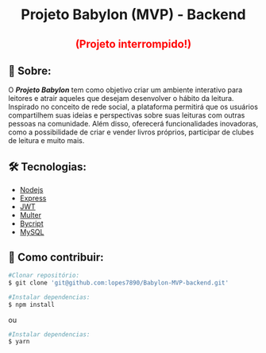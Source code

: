 <h1 align="center">Projeto Babylon (MVP) - Backend</h1>

<h2 align="center" style="color:red;">(Projeto interrompido!)</h2>

## 📕 Sobre:
O ***Projeto Babylon*** tem como objetivo criar um ambiente interativo para leitores e atrair aqueles que desejam desenvolver o hábito da leitura. Inspirado no conceito de rede social, a plataforma permitirá que os usuários compartilhem suas ideias e perspectivas sobre suas leituras com outras pessoas na comunidade. Além disso, oferecerá funcionalidades inovadoras, como a possibilidade de criar e vender livros próprios, participar de clubes de leitura e muito mais.

## 🛠️ Tecnologias:

* [Nodejs](https://nodejs.org/en)
* [Express](https://www.npmjs.com/package/express)
* [JWT](https://jwt.io/)
* [Multer](https://www.npmjs.com/package/multer)
* [Bycript](https://www.npmjs.com/package/bcrypt)
* [MySQL](https://mysql.com/)

## 🤝 Como contribuir:

```` bash
#Clonar repositório:
$ git clone 'git@github.com:lopes7890/Babylon-MVP-backend.git'
````

```` bash
#Instalar dependencias:
$ npm install
````
ou 
```` bash
#Instalar dependencias:
$ yarn 
````



